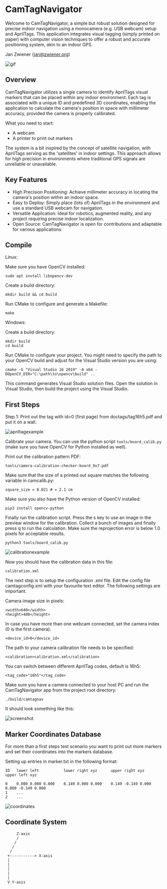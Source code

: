 CamTagNavigator
===============

Welcome to CamTagNavigator, a simple but robust solution designed for precise
indoor navigation using a monocamera (e.g. USB webcam) setup and AprilTags. This
application integrates visual tagging (simply printed on paper) with computer
vision techniques to offer a robust and accurate positioning system, akin to an
indoor GPS.

Jan Zwiener (jan@zwiener.org)

![gif](img/apriltag.gif)

Overview
--------

CamTagNavigator utilizes a single camera to identify AprilTags visual markers
that can be placed within any indoor environment. Each tag is associated with a
unique ID and predefined 3D coordinates, enabling the application to calculate
the camera's position in space with millimeter accuracy, provided the camera is
properly calibrated.

What you need to start:

 * A webcam
 * A printer to print out markers

The system is a bit inspired by the concept of satellite navigation, with AprilTags
serving as the 'satellites' in indoor settings. This approach allows for high
precision in environments where traditional GPS signals are unreliable or
unavailable.

Key Features
------------

 * High Precision Positioning: Achieve millimeter accuracy in locating the camera's position within an indoor space.
 * Easy to Deploy: Simply place (lots of) AprilTags in the environment and use a standard USB webcam for navigation.
 * Versatile Application: Ideal for robotics, augmented reality, and any project requiring precise indoor localization.
 * Open Source: CamTagNavigator is open for contributions and adaptable for various applications.

Compile
-------

Linux:

Make sure you have OpenCV installed:

    sudo apt install libopencv-dev

Create a build directory:

    mkdir build && cd build

Run CMake to configure and generate a Makefile:

    make

Windows:

Create a build directory:

    mkdir build
    cd build

Run CMake to configure your project. You might need to specify the path to your
OpenCV build and adjust for the Visual Studio version you are using:

    cmake -G "Visual Studio 16 2019" -A x64 -DOpenCV_DIR="C:\path\to\opencv\build" ..

This command generates Visual Studio solution files. Open the solution in
Visual Studio, then build the project using the Visual Studio.

First Steps
-----------

Step 1: Print out the tag with id=0 (first page) from doctags/tag16h5.pdf and put it on
a wall.

![apriltagexample](img/apriltagexample.png)

Calibrate your camera. You can use the python script `tools/board_calib.py` (make sure you
have OpenCV for Python installed as well).

Print out the calibration pattern PDF:

    tools/camera-calibration-checker-board_9x7.pdf

Make sure that the size of a printed out square matches the following variable in
camcalib.py:

    square_size = 0.021 # = 2.1 cm

Make sure you also have the Python version of OpenCV installed:

    pip3 install opencv-python

Finally run the calibration script. Press the s key to use an image in the preview window
for the calibration. Collect a bunch of images and finally press q to run the calculation.
Make sure the reprojection error is below 1.0 pixels for acceptable results.

    python3 tools/board_calib.py

![calibrationexample](img/calibration.jpg)

Now you should have the calibration data in this file:

    calibration.xml

The next step is to setup the configuration .xml file.  Edit the config file
camtagconfig.xml with your favourite text editor. The following settings are
important.

Camera image size in pixels:

    <width>640</width>
    <height>480</height>

In case you have more than one webcam connected, set the camera index (0 is the
first camera):

    <device_id>0</device_id>

The path to your camera calibration file needs to be specified:

    <calibration>calibration.xml</calibration>

You can switch between different AprilTag codes, default is 16h5:

    <tag_code>"16h5"</tag_code>

Make sure you have a camera connected to your host PC and run the
CamTagNavigator app from the project root directory:

    ./build/camtagnav

It should look something like this:

![screenshot](img/screenshot.jpg)

Marker Coordinates Database
---------------------------

For more than a first steps test scenario you want to print out more markers
and set their coordinates into the markers database.

Setting up entries in marker.txt in the following format:

    ID   lower left           lower right xyz      upper right xyz      upper left xyz

    0    0.000 0.000 0.000    0.149 0.000 0.000    0.149 -0.149 0.000   0.000 -0.149 0.000
    1    ...
    2    ...

![coordinates](img/coordinates_in_marker.png)

Coordinate System
-----------------

         Z-axis
         /
        /
       /
      /
     +-----------> X-axis
     |
     |
     |
     |
     |
     V Y-axis

